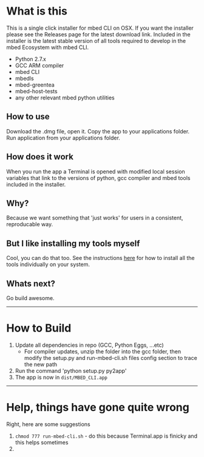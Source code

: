 # What is this
This is a single click installer for mbed CLI on OSX. If you want the installer please see the Releases page for the latest download link. 
Included in the installer is the latest stable version of all tools required to develop in the mbed Ecosystem with mbed CLI. 
- Python 2.7.x
- GCC ARM compiler 
- mbed CLI
- mbedls
- mbed-greentea
- mbed-host-tests
- any other relevant mbed python utilities

## How to use
Download the .dmg file, open it. Copy the app to your applications folder. Run application from your applications folder. 

## How does it work
When you run the app a Terminal is opened with modified local session variables that link to the versions of python, gcc compiler and mbed tools included in the installer.

## Why?
Because we want something that 'just works' for users in a consistent, reproducable way.

## But I like installing my tools myself
Cool, you can do that too. See the instructions [here](TODO) for how to install all the tools individually on your system.

## Whats next? 
Go build awesome.  


--------

# How to Build
1) Update all dependencies in repo (GCC, Python Eggs, ...etc)
	- For compiler updates, unzip the folder into the gcc folder, then modify the setup.py and run-mbed-cli.sh files config section to trace the new path
2) Run the command 'python setup.py py2app'
3) The app is now in `dist/MBED_CLI.app`


--------
# Help, things have gone quite wrong
Right, here are some suggestions
1) `chmod 777 run-mbed-cli.sh` - do this because Terminal.app is finicky and this helps sometimes
2) 


